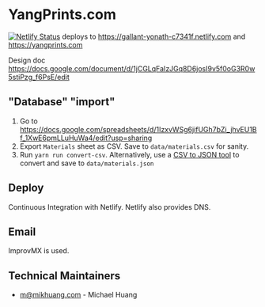 # YangPrints.com

[![Netlify Status](https://api.netlify.com/api/v1/badges/cf6666f4-3ace-4d7d-8a7a-764804a44bf9/deploy-status)](https://app.netlify.com/sites/gallant-yonath-c7341f/deploys) deploys to https://gallant-yonath-c7341f.netlify.com and https://yangprints.com

Design doc https://docs.google.com/document/d/1jCGLqFaIzJGq8D6josI9v5f0oG3R0w5stiPzg_f6PsE/edit

## "Database" "import"

1. Go to https://docs.google.com/spreadsheets/d/1IzxvWSg6jifUGh7bZi_jhvEU1Bf_1XwE6pmLLuHuWa4/edit?usp=sharing
2. Export `Materials` sheet as CSV. Save to `data/materials.csv` for sanity.
3. Run `yarn run convert-csv`. Alternatively, use a [CSV to JSON tool](https://www.csvjson.com/csv2json) to convert and save to `data/materials.json`

## Deploy

Continuous Integration with Netlify. Netlify also provides DNS.

## Email

ImprovMX is used.

## Technical Maintainers

- m@mikhuang.com - Michael Huang
